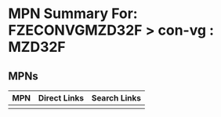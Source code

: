 



# MPN Summary For: FZECONVGMZD32F > con-vg : MZD32F

## MPNs
  

|MPN|Direct Links|Search Links|
| :--- | :--- | :--- |
||||
